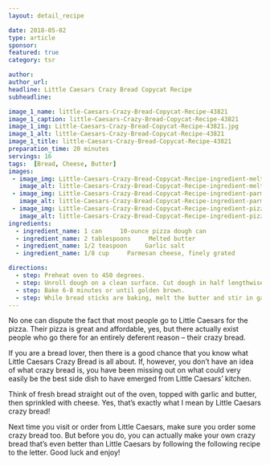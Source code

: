 ```yaml
---
layout: detail_recipe

date: 2018-05-02
type: article
sponsor: 
featured: true
category: tsr

author:  
author_url: 
headline: Little Caesars Crazy Bread Copycat Recipe
subheadline: 

image_1_name: little-Caesars-Crazy-Bread-Copycat-Recipe-43821
image_1_caption: little-Caesars-Crazy-Bread-Copycat-Recipe-43821
image_1_img: Little-Caesars-Crazy-Bread-Copycat-Recipe-43821.jpg
image_1_alt: little-Caesars-Crazy-Bread-Copycat-Recipe-43821
image_1_title: little-Caesars-Crazy-Bread-Copycat-Recipe-43821
preparation_time: 20 minutes
servings: 16
tags:  [Bread, Cheese, Butter]
images: 
 - image_img: Little-Caesars-Crazy-Bread-Copycat-Recipe-ingredient-melted-butter-54399.jpg
   image_alt: little-Caesars-Crazy-Bread-Copycat-Recipe-ingredient-melted-butter-54399
 - image_img: Little-Caesars-Crazy-Bread-Copycat-Recipe-ingredient-parmesan-cheese-18421.jpg
   image_alt: little-Caesars-Crazy-Bread-Copycat-Recipe-ingredient-parmesan-cheese-18421
 - image_img: Little-Caesars-Crazy-Bread-Copycat-Recipe-ingredient-pizza-dough-69927.jpg
   image_alt: little-Caesars-Crazy-Bread-Copycat-Recipe-ingredient-pizza-dough-69927
ingredients:
  - ingredient_name: 1 can     10-ounce pizza dough can
  - ingredient_name: 2 tablespoons     Melted butter
  - ingredient_name: 1/2 teaspoon     Garlic salt
  - ingredient_name: 1/8 cup     Parmesan cheese, finely grated

directions:
  - step: Preheat oven to 450 degrees. 
  - step: Unroll dough on a clean surface. Cut dough in half lengthwise, and then cut 8 strips vertically (making 16 small bread sticks). Place each strip onto a lightly greased baking sheet. 
  - step: Bake 6-8 minutes or until golden brown. 
  - step: While bread sticks are baking, melt the butter and stir in garlic salt. Remove bread sticks from the oven and brush on garlic butter mixture.  Sprinkle with Parmesan cheese. Serve with marinara sauce for dipping.
---
```

	
No one can dispute the fact that most people go to Little Caesars for the pizza. Their pizza is great and affordable, yes, but there actually exist people who go there for an entirely deferent reason &ndash; their crazy bread.

<!--more-->If you are a bread lover, then there is a good chance that you know what Little Caesars Crazy Bread is all about. If, however, you don&rsquo;t have an idea of what crazy bread is, you have been missing out on what could very easily be the best side dish to have emerged from Little Caesars&rsquo; kitchen.

Think of fresh bread straight out of the oven, topped with garlic and butter, then sprinkled with cheese. Yes, that&rsquo;s exactly what I mean by Little Caesars crazy bread!

Next time you visit or order from Little Caesars, make sure you order some crazy bread too. But before you do, you can actually make your own crazy bread that&rsquo;s even better than Little Caesars by following the following recipe to the letter. Good luck and enjoy!